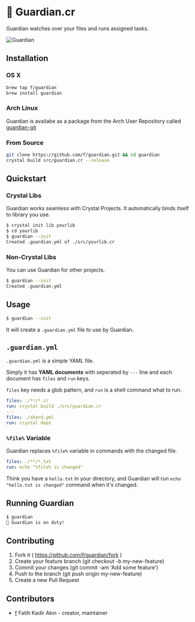 # 💂 Guardian.cr

Guardian watches over your files and runs assigned tasks.

![Guardian](http://i.imgur.com/mUzv2DL.gif)

## Installation

### OS X

```bash
brew tap f/guardian
brew install guardian
```

### Arch Linux

Guardian is availabe as a package from the Arch User Repository 
called [guardian-git](https://aur.archlinux.org/packages/guardian-git/)

### From Source

```bash
git clone https://github.com/f/guardian.git && cd guardian
crystal build src/guardian.cr --release
```

## Quickstart

### Crystal Libs

Guardian works seamless with Crystal Projects. It automatically binds itself to
library you use.

```bash
$ crystal init lib yourlib
$ cd yourlib
$ guardian --init
Created .guardian.yml of ./src/yourlib.cr
```

### Non-Crystal Libs

You can use Guardian for other projects.

```bash
$ guardian --init
Created .guardian.yml
```

## Usage

```bash
$ guardian --init
```

It will create a `.guardian.yml` file to use by Guardian.

## `.guardian.yml`

`.guardian.yml` is a simple YAML file.

Simply it has **YAML documents** with seperated by `---` line and each document has
`files` and `run` keys.

`files` key needs a glob pattern, and `run` is a shell command what to run.

```yaml
files: ./**/*.cr
run: crystal build ./src/guardian.cr
---
files: ./shard.yml
run: crystal deps
```

### `%file%` Variable

Guardian replaces `%file%` variable in commands with the changed file.

```yaml
files: ./**/*.txt
run: echo "%file% is changed"
```

Think you have a `hello.txt` in your directory, and Guardian will run `echo "hello.txt is changed"` command when it's changed.

## Running Guardian

```bash
$ guardian
💂 Guardian is on duty!
```

## Contributing

1. Fork it ( https://github.com/f/guardian/fork )
2. Create your feature branch (git checkout -b my-new-feature)
3. Commit your changes (git commit -am 'Add some feature')
4. Push to the branch (git push origin my-new-feature)
5. Create a new Pull Request

## Contributors

- [f](https://github.com/f) Fatih Kadir Akın - creator, maintainer
